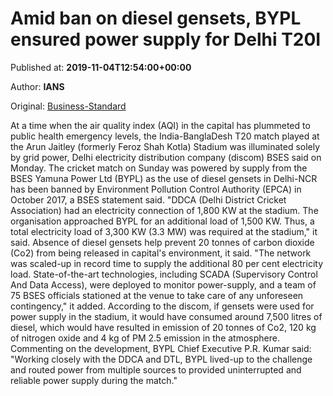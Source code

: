 
# Amid ban on diesel gensets, BYPL ensured power supply for Delhi T20I

Published at: **2019-11-04T12:54:00+00:00**

Author: **IANS**

Original: [Business-Standard](https://www.business-standard.com/article/sports/amid-ban-on-diesel-gensets-bypl-ensured-power-supply-for-delhi-t20i-119110401141_1.html)

At a time when the air quality index (AQI) in the capital has plummeted to public health emergency levels, the India-BanglaDesh T20 match played at the Arun Jaitley (formerly Feroz Shah Kotla) Stadium was illuminated solely by grid power, Delhi electricity distribution company (discom) BSES said on Monday.
The cricket match on Sunday was powered by supply from the BSES Yamuna Power Ltd (BYPL) as the use of diesel gensets in Delhi-NCR has been banned by Environment Pollution Control Authority (EPCA) in October 2017, a BSES statement said.
"DDCA (Delhi District Cricket Association) had an electricity connection of 1,800 KW at the stadium. The organisation approached BYPL for an additional load of 1,500 KW. Thus, a total electricity load of 3,300 KW (3.3 MW) was required at the stadium," it said.
Absence of diesel gensets help prevent 20 tonnes of carbon dioxide (Co2) from being released in capital's environment, it said.
"The network was scaled-up in record time to supply the additional 80 per cent electricity load. State-of-the-art technologies, including SCADA (Supervisory Control And Data Access), were deployed to monitor power-supply, and a team of 75 BSES officials stationed at the venue to take care of any unforeseen contingency," it added.
According to the discom, if gensets were used for power supply in the stadium, it would have consumed around 7,500 litres of diesel, which would have resulted in emission of 20 tonnes of Co2, 120 kg of nitrogen oxide and 4 kg of PM 2.5 emission in the atmosphere.
Commenting on the development, BYPL Chief Executive P.R. Kumar said: "Working closely with the DDCA and DTL, BYPL lived-up to the challenge and routed power from multiple sources to provided uninterrupted and reliable power supply during the match."
